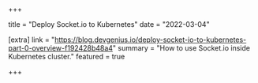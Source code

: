 +++

title = "Deploy Socket.io to Kubernetes"
date = "2022-03-04"

[extra]
link = "https://blog.devgenius.io/deploy-socket-io-to-kubernetes-part-0-overview-f192428b48a4"
summary = "How to use Socket.io inside Kubernetes cluster."
featured = true

+++
